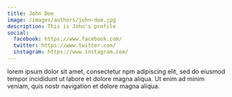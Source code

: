 ```yaml
---
title: John Doe
image: /images/authors/john-doe.jpg
description: This is John's profile
social:
  facebook: https://www.facebook.com/
  twitter: https://www.twitter.com/
  instagram: https://www.instagram.com/
---
```


lorem ipsum dolor sit amet, consectetur npm adipiscing elit, sed do eiusmod tempor incididunt ut labore et dolore magna aliqua. Ut enim ad minim veniam, quis nostr navigation et dolore magna aliqua.
